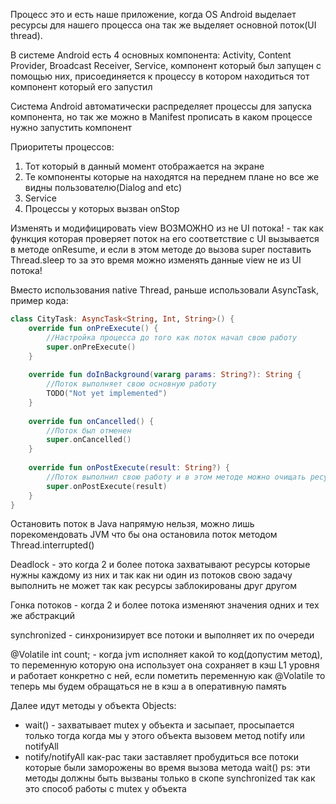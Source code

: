 Процесс это и есть наше приложение, когда OS Android выделает ресурсы для нашего процесса она так же выделяет основной поток(UI thread). 

В системе Android есть 4 основных компонента: Activity, Content Provider, Broadcast Receiver, Service, компонент который был запущен с помощью них, присоединяется к процессу в котором находиться тот компонент который его запустил 

Система Android автоматически распределяет процессы для запуска компонента, но так же можно в Manifest прописать в каком процессе нужно запустить компонент 

Приоритеты процессов: 
1. Тот который в данный момент отображается на экране 
2. Те компоненты которые на находятся на переднем плане но все же видны пользователю(Dialog and etc) 
3. Service 
4. Процессы у которых вызван onStop 

Изменять и модифицировать view ВОЗМОЖНО из не UI потока! - так как функция которая проверяет поток на его соответствие с UI вызывается в методе onResume, и если в этом методе до вызова super поставить Thread.sleep то за это время можно изменять данные view не из UI потока!

Вместо использования native Thread, раньше использовали AsyncTask, пример кода: 
```Kotlin
class CityTask: AsyncTask<String, Int, String>() {  
    override fun onPreExecute() {  
	    //Настройка процесса до того как поток начал свою работу 
        super.onPreExecute()  
    }  
  
    override fun doInBackground(vararg params: String?): String {  
	    //Поток выполняет свою основную работу 
        TODO("Not yet implemented")  
    }  
  
    override fun onCancelled() {
	    //Поток был отменен   
        super.onCancelled()  
    }  
  
    override fun onPostExecute(result: String?) {  
	    //Поток выполнил свою работу и в этом методе можно очищать ресурсы 
        super.onPostExecute(result)  
    }  
}
```

Остановить поток в Java напрямую нельзя, можно лишь порекомендовать JVM что бы она остановила поток методом Thread.interrupted()

Deadlock - это когда 2 и более потока захватывают ресурсы которые нужны каждому из них и так как ни один из потоков свою задачу выполнить не может так как ресурсы заблокированы друг другом 

Гонка потоков - когда 2 и более потока изменяют значения одних и тех же абстракций  

synchronized - синхронизирует все потоки и выполняет их по очереди 

@Volatile int count; - когда jvm исполняет какой то код(допустим метод), то переменную которую она использует она сохраняет в кэш L1 уровня и работает конкретно с ней, если пометить переменную как @Volatile то теперь мы будем обращаться не в кэш а в оперативную память 

Далее идут методы у объекта Objects: 
- wait() - захватывает mutex у объекта и засыпает, просыпается только тогда когда мы у этого объекта вызовем метод notify или notifyAll 
- notify/notifyAll как-рас таки заставляет пробудиться все потоки которые были заморожены во время вызова метода wait()
ps: эти методы должны быть вызваны только в скопе synchronized так как это способ работы с mutex у объекта 